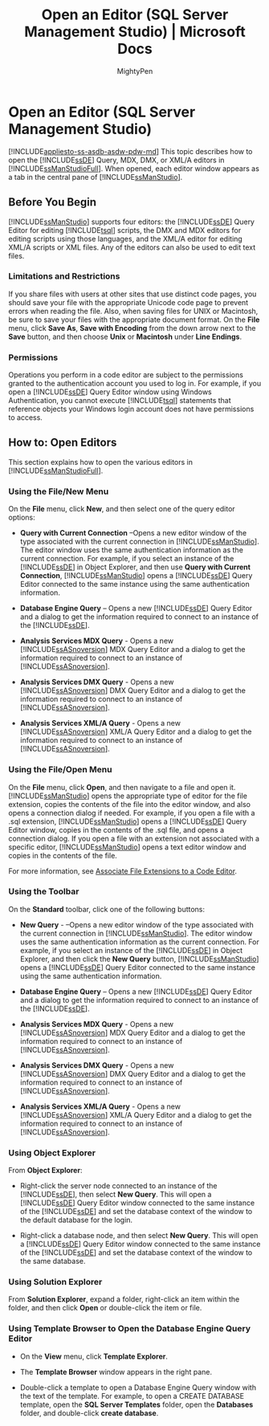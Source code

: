 ﻿---
title: "Open an Editor (SQL Server Management Studio) | Microsoft Docs"
ms.custom: ""
ms.date: "03/14/2017"
ms.prod: "sql"
ms.prod_service: "sql-tools"
ms.service: ""
ms.component: "ssms-scripting"
ms.reviewer: ""
ms.suite: "sql"
ms.technology: 
  - "database-engine"
ms.tgt_pltfrm: ""
ms.topic: "article"
ms.assetid: 5d654a60-d205-49d2-a831-b3d986d60024
caps.latest.revision: 9
author: "MightyPen"
ms.author: "genemi"
manager: "craigg"
ms.workload: "On Demand"
monikerRange: ">= aps-pdw-2016 || = azuresqldb-current || = azure-sqldw-latest || >= sql-server-2016 || = sqlallproducts-allversions"
---
# Open an Editor (SQL Server Management Studio)
[!INCLUDE[appliesto-ss-asdb-asdw-pdw-md](../../includes/appliesto-ss-asdb-asdw-pdw-md.md)]
  This topic describes how to open the [!INCLUDE[ssDE](../../includes/ssde-md.md)] Query, MDX, DMX, or XML/A editors in [!INCLUDE[ssManStudioFull](../../includes/ssmanstudiofull-md.md)]. When opened, each editor window appears as a tab in the central pane of [!INCLUDE[ssManStudio](../../includes/ssmanstudio-md.md)].  
  
## Before You Begin  
 [!INCLUDE[ssManStudio](../../includes/ssmanstudio-md.md)] supports four editors: the [!INCLUDE[ssDE](../../includes/ssde-md.md)] Query Editor for editing [!INCLUDE[tsql](../../includes/tsql-md.md)] scripts, the DMX and MDX editors for editing scripts using those languages, and the XML/A editor for editing XML/A scripts or XML files. Any of the editors can also be used to edit text files.  
  
### Limitations and Restrictions  
 If you share files with users at other sites that use distinct code pages, you should save your file with the appropriate Unicode code page to prevent errors when reading the file. Also, when saving files for UNIX or Macintosh, be sure to save your files with the appropriate document format. On the **File** menu, click **Save As**, **Save with Encoding** from the down arrow next to the **Save** button, and then choose **Unix** or **Macintosh** under **Line Endings**.  
  
### Permissions  
 Operations you perform in a code editor are subject to the permissions granted to the authentication account you used to log in. For example, if you open a [!INCLUDE[ssDE](../../includes/ssde-md.md)] Query Editor window using Windows Authentication, you cannot execute [!INCLUDE[tsql](../../includes/tsql-md.md)] statements that reference objects your Windows login account does not have permissions to access.  
  
## How to: Open Editors  
 This section explains how to open the various editors in [!INCLUDE[ssManStudioFull](../../includes/ssmanstudiofull-md.md)].  
  
### Using the File/New Menu  
 On the **File** menu, click **New**, and then select one of the query editor options:  
  
-   **Query with Current Connection** –Opens a new editor window of the type associated with the current connection in [!INCLUDE[ssManStudio](../../includes/ssmanstudio-md.md)]. The editor window uses the same authentication information as the current connection. For example, if you select an instance of the [!INCLUDE[ssDE](../../includes/ssde-md.md)] in Object Explorer, and then use **Query with Current Connection**, [!INCLUDE[ssManStudio](../../includes/ssmanstudio-md.md)] opens a [!INCLUDE[ssDE](../../includes/ssde-md.md)] Query Editor connected to the same instance using the same authentication information.  
  
-   **Database Engine Query** – Opens a new [!INCLUDE[ssDE](../../includes/ssde-md.md)] Query Editor and a dialog to get the information required to connect to an instance of the [!INCLUDE[ssDE](../../includes/ssde-md.md)].  
  
-   **Analysis Services MDX Query** - Opens a new [!INCLUDE[ssASnoversion](../../includes/ssasnoversion-md.md)] MDX Query Editor and a dialog to get the information required to connect to an instance of [!INCLUDE[ssASnoversion](../../includes/ssasnoversion-md.md)].  
  
-   **Analysis Services DMX Query** - Opens a new [!INCLUDE[ssASnoversion](../../includes/ssasnoversion-md.md)] DMX Query Editor and a dialog to get the information required to connect to an instance of [!INCLUDE[ssASnoversion](../../includes/ssasnoversion-md.md)].  
  
-   **Analysis Services XML/A Query** - Opens a new [!INCLUDE[ssASnoversion](../../includes/ssasnoversion-md.md)] XML/A Query Editor and a dialog to get the information required to connect to an instance of [!INCLUDE[ssASnoversion](../../includes/ssasnoversion-md.md)].  
  
### Using the File/Open Menu  
 On the **File** menu, click **Open**, and then navigate to a file and open it. [!INCLUDE[ssManStudio](../../includes/ssmanstudio-md.md)] opens the appropriate type of editor for the file extension, copies the contents of the file into the editor window, and also opens a connection dialog if needed. For example, if you open a file with a .sql extension, [!INCLUDE[ssManStudio](../../includes/ssmanstudio-md.md)] opens a [!INCLUDE[ssDE](../../includes/ssde-md.md)] Query Editor window, copies in the contents of the .sql file, and opens a connection dialog. If you open a file with an extension not associated with a specific editor, [!INCLUDE[ssManStudio](../../includes/ssmanstudio-md.md)] opens a text editor window and copies in the contents of the file.  
  
 For more information, see [Associate File Extensions to a Code Editor](../../relational-databases/scripting/associate-file-extensions-to-a-code-editor.md).  
  
### Using the Toolbar  
 On the **Standard** toolbar, click one of the following buttons:  
  
-   **New Query** - –Opens a new editor window of the type associated with the current connection in [!INCLUDE[ssManStudio](../../includes/ssmanstudio-md.md)]. The editor window uses the same authentication information as the current connection. For example, if you select an instance of the [!INCLUDE[ssDE](../../includes/ssde-md.md)] in Object Explorer, and then click the **New Query** button, [!INCLUDE[ssManStudio](../../includes/ssmanstudio-md.md)] opens a [!INCLUDE[ssDE](../../includes/ssde-md.md)] Query Editor connected to the same instance using the same authentication information.  
  
-   **Database Engine Query** – Opens a new [!INCLUDE[ssDE](../../includes/ssde-md.md)] Query Editor and a dialog to get the information required to connect to an instance of the [!INCLUDE[ssDE](../../includes/ssde-md.md)].  
  
-   **Analysis Services MDX Query** - Opens a new [!INCLUDE[ssASnoversion](../../includes/ssasnoversion-md.md)] MDX Query Editor and a dialog to get the information required to connect to an instance of [!INCLUDE[ssASnoversion](../../includes/ssasnoversion-md.md)].  
  
-   **Analysis Services DMX Query** - Opens a new [!INCLUDE[ssASnoversion](../../includes/ssasnoversion-md.md)] DMX Query Editor and a dialog to get the information required to connect to an instance of [!INCLUDE[ssASnoversion](../../includes/ssasnoversion-md.md)].  
  
-   **Analysis Services XML/A Query** - Opens a new [!INCLUDE[ssASnoversion](../../includes/ssasnoversion-md.md)] XML/A Query Editor and a dialog to get the information required to connect to an instance of [!INCLUDE[ssASnoversion](../../includes/ssasnoversion-md.md)].  
  
### Using Object Explorer  
 From **Object Explorer**:  
  
-   Right-click the server node connected to an instance of the [!INCLUDE[ssDE](../../includes/ssde-md.md)], then select **New Query**. This will open a [!INCLUDE[ssDE](../../includes/ssde-md.md)] Query Editor window connected to the same instance of the [!INCLUDE[ssDE](../../includes/ssde-md.md)] and set the database context of the window to the default database for the login.  
  
-   Right-click a database node, and then select **New Query**. This will open a [!INCLUDE[ssDE](../../includes/ssde-md.md)] Query Editor window connected to the same instance of the [!INCLUDE[ssDE](../../includes/ssde-md.md)] and set the database context of the window to the same database.  
  
### Using Solution Explorer  
 From **Solution Explorer**, expand a folder, right-click an item within the folder, and then click **Open** or double-click the item or file.  
  
### Using Template Browser to Open the Database Engine Query Editor  
  
-   On the **View** menu, click **Template Explorer**.  
  
-   The **Template Browser** window appears in the right pane.  
  
-   Double-click a template to open a Database Engine Query window with the text of the template. For example, to open a CREATE DATABASE template, open the **SQL Server Templates** folder, open the **Databases** folder, and double-click **create database**.  
  
  
